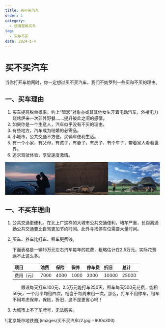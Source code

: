 ```yaml
---
title: 买不买汽车
order: 1
category:
  - 想清楚再买车
tag:
  - 买与不买
date: 2024-1-4
---
```




# 买不买汽车

当你打开车韵网时，你一定想过买不买汽车，我们不妨罗列一些买和不买的理由。



## 一、买车理由

1. 买车提高脱单概率。约上“暗恋”对象亦或其其他女生开着电动汽车，外接电力烧烤炉来一次郊外野餐.......提升彼此之间的感情。
2. 如果你是一个生意人，汽车似乎没有不买的理由。
3. 有些地方，汽车成为结婚的必需品。
4. 小城市，公共交通不方便，买辆车便利生活。
5. 有一个小家，有父母，有孩子，有妻子，有房子，有个车子，带着家人看看世界。
6. 追求驾驶体验，享受速度激情。

![野外露营](./images/买不买汽车/1.jpg)



## 一、不买车理由

1. 公共交通更便利。在北上广这样的大城市公共交通便利，堵车严重，长距离通勤公共交通要比自驾更加节约时间。此外寻找停车位需要大量时间。

2. 买车、养车比打车、租车更费钱。

   下面表格是一辆15万元左右汽车每年的花费，粗略估计在2.5万元，实际花费远不止这么多。

   | 项目       | 油费 | 保险 | 保养 | 停车费 | 折旧  | 总计  |
   | ---------- | ---- | ---- | ---- | ------ | ----- | ----- |
   | 费用（元） | 7000 | 4000 | 1000 | 3000   | 10000 | 25000 |

   

   &emsp;&emsp;假设每天打车100元，2.5万元能打车250天，租车每天500元花费，能租50天，一个月平均租四次，相当于每周末租一次。那么，打车不用停车，租车不用考虑保养，保险，折旧，这不是更省心吗！

3. 大城市上不了车牌号，无法购买。

![北京城市地铁图](images/买不买汽车/2.jpg =600x300)
